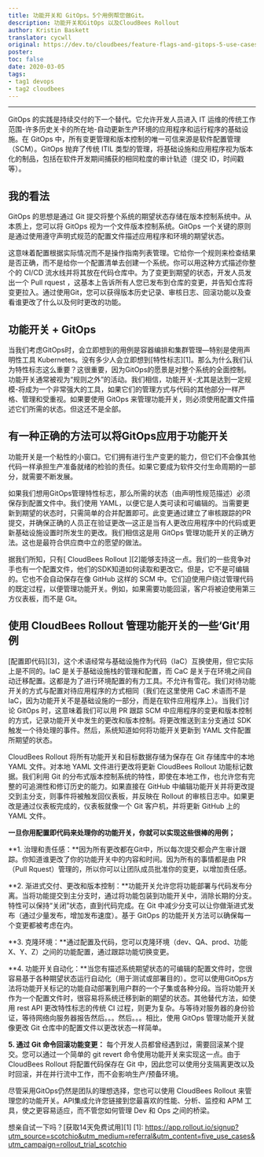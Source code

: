 ```yaml
---
title: 功能开关和 GitOps。5个用例帮您做Git。
description: 功能开关和GitOps 以及CloudBees Rollout
author: Kristin Baskett
translator: cycwll
original: https://dev.to/cloudbees/feature-flags-and-gitops-5-use-cases-to-help-you-git-r-done-45ga
poster: 
toc: false
date: 2020-03-05
tags:
- tag1 devops
- tag2 cloudbees
---
```

------

GitOps 的实践是持续交付的下一个替代。它允许开发人员进入 IT 运维的传统工作范围-许多历史关卡的所在地-自动更新生产环境的应用程序和运行程序的基础设施。在 GitOps 中，所有变更管理和版本控制的唯一可信来源是软件配置管理（SCM）。GitOps 抛弃了传统 ITIL 类型的管理，将基础设施和应用程序视为版本化的制品，包括在软件开发期间捕获的相同粒度的审计轨迹（提交 ID，时间戳等）。

## 我的看法
GitOps 的思想是通过 Git  提交将整个系统的期望状态存储在版本控制系统中。从本质上，您可以将 GitOps 视为一个文件版本控制系统。GitOps 一个关键的原则是通过使用遵守声明式规范的配置文件描述应用程序和环境的期望状态。

这意味着配置根据实际情况而不是操作指南列表管理。它给你一个规则来检查结果是否正确，而不是给你一个配置清单去创建一个系统。你可以用这种方式描述你整个的 CI/CD 流水线并将其放在代码仓库中。为了变更到期望的状态，开发人员发出一个 Pull rquest ，这基本上告诉所有人您已发布到仓库的变更，并告知仓库将变更拉入。通过使用Git，您可以获得版本历史记录、审核日志、回滚功能以及查看谁更改了什么以及何时更改的功能。

## 功能开关 + GitOps
当我们考虑GitOps时，会立即想到的用例是容器编排和集群管理—特别是使用声明性工具 Kubernetes。没有多少人会立即想到[特性标志][1]。那么为什么我们认为特性标志这么重要？这很重要，因为GitOps的愿景是对整个系统的全面控制。功能开关通常被视为“规则之外”的活动。我们相信，功能开关-尤其是达到一定规模-将成为一个非常强大的工具，如果它们的管理方式与代码的其他部分一样严格、管理和受重视。如果要使用 GitOps 来管理功能开关，则必须使用配置文件描述它们所需的状态。但这还不是全部。

## 有一种正确的方法可以将GitOps应用于功能开关
功能开关是一个粘性的小窗口。它们拥有进行生产变更的能力，但它们不会像其他代码一样承担生产准备就绪的检验的责任。如果它要成为软件交付生命周期的一部分，就需要不断发展。

如果我们想用GitOps管理特性标志，那么所需的状态（由声明性规范描述）必须保存到配置文件中。我们使用 YAML，以便它是人类可读和可编辑的。当需要更新到期望的状态时，只需简单的合并配置即可。此变更通过建立了审核跟踪的PR提交，并确保正确的人员正在验证更改—这正是当有人更改应用程序中的代码或更新基础设施设置时所发生的更改。我们相信这是用 GitOps 管理功能开关的正确方法。这也是最符合供应商中立的愿望的做法。

据我们所知，只有[ CloudBees Rollout ][2]能够支持这一点。我们的一些竞争对手也有一个配置文件，他们的SDK知道如何读取和更改它。但是，它不是可编辑的。它也不会自动保存在像 GitHub 这样的 SCM 中。它们迫使用户绕过管理代码的既定过程，以便管理功能开关。例如，如果需要功能回滚，客户将被迫使用第三方仪表板，而不是 Git。

## 使用 CloudBees Rollout 管理功能开关的一些‘Git’用例
[配置即代码][3]，这个术语经常与基础设施作为代码（IaC）互换使用，但它实际上是不同的。IaC 是关于基础设施栈的管理和配置，而 CaC 是关于在环境之间自动迁移配置。这都是为了进行环境配置的有力工具。不允许有雪花。我们对待功能开关的方式与配置对待应用程序的方式相同（我们在这里使用 CaC 术语而不是 IaC，因为功能开关不是基础设施的一部分，而是在软件应用程序上）。当我们讨论 GitOps 时，这意味着我们可以用 PR 跟踪 SCM 中应用程序的变更和版本控制的方式，记录功能开关中发生的更改和版本控制。将更改推送到主分支通过 SDK 触发一个待处理的事件。然后，系统知道如何将功能开关更新到 YAML 文件配置所期望的状态。

CloudBees Rollout 将所有功能开关和目标数据存储为保存在 Git 存储库中的本地 YAML 文件。对本地 YAML 文件进行更改将更新 CloudBees Rollout 功能标记数据。我们利用 Git 的分布式版本控制系统的特性，即使在本地工作，也允许您有完整的可追溯性和修订历史的能力。如果直接在 GitHub 中编辑功能开关并将更改提交到主分支，则事件将被触发回仪表板，并反映在 Rollout 的审核日志中。如果更改是通过仪表板完成的，仪表板就像一个 Git 客户机，并将更新 GitHub 上的 YAML 文件。

**一旦你用配置即代码来处理你的功能开关，你就可以实现这些很棒的用例；**

**1. 治理和责任感：**因为所有更改都在Git中，所以每次提交都会产生审计跟踪。你知道谁更改了你的功能开关中的内容和时间。因为所有的事情都是由 PR（Pull Rquest）管理的，所以你可以让团队成员批准你的变更，以增加责任感。

**2. 渐进式交付、更改和版本控制：**功能开关允许您将功能部署与代码发布分离。当将功能提交到主分支时，通过将功能包装到功能开关中，消除长期的分支。特性可以保持“关闭”状态，直到代码完成。在 Git 中减少分支可以让你做渐进式发布（通过少量发布，增加发布速度）。基于 GitOps 的功能开关方法可以确保每一个变更都被考虑在内。

**3. 克隆环境：**通过配置及代码，您可以克隆环境（dev、QA、prod、功能 X、Y、Z）之间的功能配置，通过跟踪功能切换变更。

**4. 功能开关自动化：**当您有描述系统期望状态的可编辑的配置文件时，您很容易基于各种期望状态运行自动化（用于测试或部署目的）。您可以使用GitOps方法将功能开关标记的功能自动部署到用户群的一个子集或各种分段。当将功能开关作为一个配置文件时，很容易将系统迁移到新的期望的状态。其他替代方法，如使用 rest API 更改特性标志的传统 CI 过程，则更为复杂。与等待对服务器的身份验证，等待网络向服务器报告然后。。。然后。。。相比，使用 GitOps 管理功能开关就像更改 Git 仓库中的配置文件以更改状态一样简单。

**5. 通过 Git 命令回滚功能变更：** 每个开发人员都曾经遇到过，需要回滚某个提交。您可以通过一个简单的 git revert 命令使用功能开关来实现这一点。由于 CloudBees Rollout 将配置代码保存在 Git 中，因此您可以使用分支隔离更改以及时回滚，并在并行流中工作，而不会影响生产/预备环境。

尽管采用GitOps仍然是团队的理想选择，您也可以使用 CloudBees Rollout 来管理您的功能开关。API集成允许您链接到您最喜欢的性能、分析、监控和 APM 工具，使之更容易适应，而不管您如何管理 Dev 和 Ops 之间的桥梁。

想亲自试一下吗？[获取14天免费试用][1]
  [1]: https://app.rollout.io/signup?utm_source=scotchio&utm_medium=referral&utm_content=five_use_cases&utm_campaign=rollout_trial_scotchio
